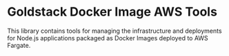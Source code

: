 # Goldstack Docker Image AWS Tools

This library contains tools for managing the infrastructure and deployments for Node.js applications packaged as Docker Images deployed to AWS Fargate.
